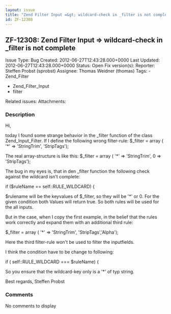```yaml
---
layout: issue
title: "Zend Filter Input =&gt; wildcard-check in _filter is not complete"
id: ZF-12308
---
```


ZF-12308: Zend Filter Input => wildcard-check in \_filter is not complete
-------------------------------------------------------------------------

 Issue Type: Bug Created: 2012-06-27T12:43:28.000+0000 Last Updated: 2012-06-27T12:43:28.000+0000 Status: Open Fix version(s): 
 Reporter:  Steffen Probst (sprobst)  Assignee:  Thomas Weidner (thomas)  Tags: - Zend\_Filter
- Zend\_Filter\_Input
- filter
 
 Related issues: 
 Attachments: 
### Description

Hi,

today I found some strange behavior in the \_filter function of the class Zend\_Input\_Filter. If I define the following wrong filter-rule: $\_filter = array ( '\*' => 'StringTrim', 'StripTags');

The real array-structure is like this: $\_filter = array ( '\*' => 'StringTrim', 0 => 'StripTags');

The bug in my eyes is, that in den \_filter function the following check against the wildcard isn't complete:

if ($ruleName == self::RULE\_WILDCARD) {

$rulename will be the keyvalues of $\_filter, so they will be '\*' or 0. For the given condition both Values will return true. So both rules will be used for the all inputs.

But in the case, when I copy the first example, in the belief that the rules work correctly and expand them with an additional third rule:

$\_filter = array ( '\*' => 'StringTrim', 'StripTags','Alpha');

Here the third filter-rule won't be used to filter the inputfields.

I think the condition have to be change to following:

if ( self::RULE\_WILDCARD === $ruleName) {

So you ensure that the wildcard-key only is a '\*' of typ string.

Best regards, Steffen Probst

 

 

### Comments

No comments to display